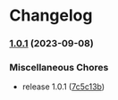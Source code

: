# Changelog

### [1.0.1](https://www.github.com/koesterlab/setup-slurm-action/compare/v1.0.0...v1.0.1) (2023-09-08)


### Miscellaneous Chores

* release 1.0.1 ([7c5c13b](https://www.github.com/koesterlab/setup-slurm-action/commit/7c5c13b0b0fccf5878db0af4661c63e1ead2db47))

